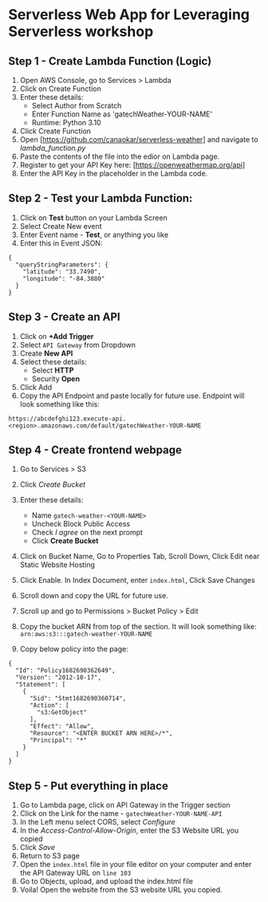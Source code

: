# Serverless Web App for Leveraging Serverless workshop

## Step 1 - Create Lambda Function (Logic)

1. Open AWS Console, go to Services > Lambda
2. Click on Create Function
3. Enter these details:
    - Select Author from Scratch
    - Enter Function Name as 'gatechWeather-YOUR-NAME'
    - Runtime: Python 3.10
4. Click Create Function
5. Open [https://github.com/canaokar/serverless-weather] and navigate to *lambda_function.py*
6. Paste the contents of the file into the edior on Lambda page.
7. Register to get your API Key here: [https://openweathermap.org/api]
8. Enter the API Key in the placeholder in the Lambda code.

## Step 2 - Test your Lambda Function:

1. Click on **Test** button on your Lambda Screen
2. Select Create New event
3. Enter Event name - **Test**, or anything you like
4. Enter this in Event JSON:
```
{
  "queryStringParameters": {
    "latitude": "33.7490",
    "longitude": "-84.3880"
  }
}
```

## Step 3 - Create an API

1. Click on **+Add Trigger**
2. Select `API Gateway` from Dropdown
3. Create **New API**
4. Select these details:
    - Select **HTTP**
    - Security **Open**
5. Click Add
6. Copy the API Endpoint and paste locally for future use.
Endpoint will look something like this:
```
https://abcdefghi123.execute-api.<region>.amazonaws.com/default/gatechWeather-YOUR-NAME
```

## Step 4 - Create frontend webpage
    
1. Go to Services > S3
2. Click *Create Bucket*
3. Enter these details:
    - Name `gatech-weather-<YOUR-NAME>`
    - Uncheck Block Public Access
    - Check *I agree* on the next prompt
    - Click **Create Bucket**
4. Click on Bucket Name, Go to Properties Tab, Scroll Down, Click Edit near Static Website Hosting
5. Click Enable. In Index Document, enter `index.html`, Click Save Changes
6. Scroll down and copy the URL for future use.
7. Scroll up and go to Permissions > Bucket Policy > Edit
8. Copy the bucket ARN from top of the section. It will look something like:
`arn:aws:s3:::gatech-weather-YOUR-NAME`

9. Copy below policy into the page:
```
{
  "Id": "Policy1682690362649",
  "Version": "2012-10-17",
  "Statement": [
    {
      "Sid": "Stmt1682690360714",
      "Action": [
        "s3:GetObject"
      ],
      "Effect": "Allow",
      "Resource": "<ENTER BUCKET ARN HERE>/*",
      "Principal": "*"
    }
  ]
}
```

## Step 5 - Put everything in place
    
1. Go to Lambda page, click on API Gateway in the Trigger section
2. Click on the Link for the name - `gatechWeather-YOUR-NAME-API`
3. In the Left menu select CORS, select *Configure*
4. In the *Access-Control-Allow-Origin*, enter the S3 Website URL you copied
5. Click *Save*
6. Return to S3 page
7. Open the `index.html` file in your file editor on your computer and enter the API Gateway URL on `line 103`
8. Go to Objects, upload, and upload the index.html file
9. Voila! Open the website from the S3 website URL you copied. 
